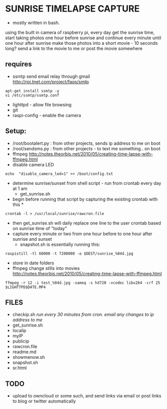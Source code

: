 SUNRISE TIMELAPSE CAPTURE
======

 * mostly written in bash.

using the built in camera of raspberry pi, every day get the sunrise time,
start taking photos one hour before sunrise and continue every minute until one hour after sunrise
make those photos into a short movie - 10 seconds long?
send a link to the movie to me or post the movie somewhere

requires 
-------
 * ssmtp
send email relay through gmail http://rpi.tnet.com/project/faqs/smtp
```
apt-get install ssmtp -y
vi /etc/ssmtp/ssmtp.conf
```
 - lighttpd - allow file browsing
 - git
 - raspi-config - enable the camera
 
Setup:
-----
 * /root/bootalert.py : from other projects, sends ip address to me on boot
 * /root/sendsms.py : from other projects - to text me something.. on boot
 * ffmpeg http://notes.theorbis.net/2010/05/creating-time-lapse-with-ffmpeg.html
 * disable camera LED
```
echo  "disable_camera_led=1" >> /boot/config.txt
```
 * determine sunrise/sunset from shell script  - run from crontab every day at 1 am
   * get_sunrise.sh
 * begin before running that script by capturing the existing crontab with this * 
```
crontab -l > /usr/local/sunrise/rawcron.file 
```
  * then get_sunrise.sh will daily replace  one line to the user crontab based on sunrise time of "today"
* capture every minute or two from one hour before to one hour after sunrise and sunset
  * snapshot.sh is essentially running this:
```
raspistill -tl 60000 -t 7200000 -o $DEST/sunrise_%04d.jpg
```
  * store in date folders
  * ffmpeg change stills into movies 
http://notes.theorbis.net/2010/05/creating-time-lapse-with-ffmpeg.html
```
ffmpeg -r 12 -i test_%04d.jpg -sameq -s hd720 -vcodec libx264 -crf 25 $LIGHTTPD$DATE.MP4
```

FILES
----
 * checkip.sh *run every 30 minutes from cron. email any changes to ip address to me*
 * get_sunrise.sh
 * localip
 * myIP
 * publicip
 * rawcron.file
 * readme.md
 * showmenow.sh
 * snapshot.sh
 * sr.html


TODO 
----
 * upload to owncloud or some such, and send links via email or post links to blog or twitter automatically
